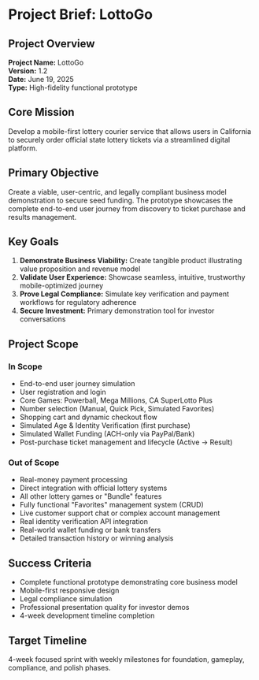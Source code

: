 # Project Brief: LottoGo

## Project Overview
**Project Name:** LottoGo  
**Version:** 1.2  
**Date:** June 19, 2025  
**Type:** High-fidelity functional prototype  

## Core Mission
Develop a mobile-first lottery courier service that allows users in California to securely order official state lottery tickets via a streamlined digital platform.

## Primary Objective
Create a viable, user-centric, and legally compliant business model demonstration to secure seed funding. The prototype showcases the complete end-to-end user journey from discovery to ticket purchase and results management.

## Key Goals
1. **Demonstrate Business Viability:** Create tangible product illustrating value proposition and revenue model
2. **Validate User Experience:** Showcase seamless, intuitive, trustworthy mobile-optimized journey
3. **Prove Legal Compliance:** Simulate key verification and payment workflows for regulatory adherence
4. **Secure Investment:** Primary demonstration tool for investor conversations

## Project Scope

### In Scope
- End-to-end user journey simulation
- User registration and login
- Core Games: Powerball, Mega Millions, CA SuperLotto Plus
- Number selection (Manual, Quick Pick, Simulated Favorites)
- Shopping cart and dynamic checkout flow
- Simulated Age & Identity Verification (first purchase)
- Simulated Wallet Funding (ACH-only via PayPal/Bank)
- Post-purchase ticket management and lifecycle (Active -> Result)

### Out of Scope
- Real-money payment processing
- Direct integration with official lottery systems
- All other lottery games or "Bundle" features
- Fully functional "Favorites" management system (CRUD)
- Live customer support chat or complex account management
- Real identity verification API integration
- Real-world wallet funding or bank transfers
- Detailed transaction history or winning analysis

## Success Criteria
- Complete functional prototype demonstrating core business model
- Mobile-first responsive design
- Legal compliance simulation
- Professional presentation quality for investor demos
- 4-week development timeline completion

## Target Timeline
4-week focused sprint with weekly milestones for foundation, gameplay, compliance, and polish phases.
